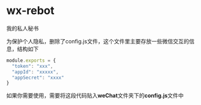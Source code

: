 # wx-rebot
我的私人秘书

为保护个人隐私，删除了config.js文件，这个文件里主要存放一些微信交互的信息，结构如下

```JavaScript
module.exports = {
  "token": "xxx",
  "appId": "xxxxx",
  "appSecret": "xxxx"
}
```
如果你需要使用，需要将这段代码贴入**weChat**文件夹下的**config.js**文件中
